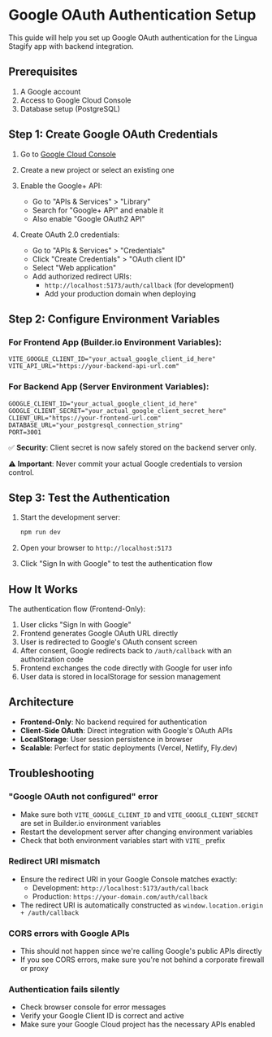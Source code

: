 # Google OAuth Authentication Setup

This guide will help you set up Google OAuth authentication for the Lingua Stagify app with backend integration.

## Prerequisites

1. A Google account
2. Access to Google Cloud Console
3. Database setup (PostgreSQL)

## Step 1: Create Google OAuth Credentials

1. Go to [Google Cloud Console](https://console.cloud.google.com/)
2. Create a new project or select an existing one
3. Enable the Google+ API:
   - Go to "APIs & Services" > "Library"
   - Search for "Google+ API" and enable it
   - Also enable "Google OAuth2 API"

4. Create OAuth 2.0 credentials:
   - Go to "APIs & Services" > "Credentials"
   - Click "Create Credentials" > "OAuth client ID"
   - Select "Web application"
   - Add authorized redirect URIs:
     - `http://localhost:5173/auth/callback` (for development)
     - Add your production domain when deploying

## Step 2: Configure Environment Variables

### For Frontend App (Builder.io Environment Variables):
```env
VITE_GOOGLE_CLIENT_ID="your_actual_google_client_id_here"
VITE_API_URL="https://your-backend-api-url.com"
```

### For Backend App (Server Environment Variables):
```env
GOOGLE_CLIENT_ID="your_actual_google_client_id_here"
GOOGLE_CLIENT_SECRET="your_actual_google_client_secret_here"
CLIENT_URL="https://your-frontend-url.com"
DATABASE_URL="your_postgresql_connection_string"
PORT=3001
```

✅ **Security**: Client secret is now safely stored on the backend server only.

⚠️ **Important**: Never commit your actual Google credentials to version control.

## Step 3: Test the Authentication

1. Start the development server:
   ```bash
   npm run dev
   ```

2. Open your browser to `http://localhost:5173`

3. Click "Sign In with Google" to test the authentication flow

## How It Works

The authentication flow (Frontend-Only):

1. User clicks "Sign In with Google"
2. Frontend generates Google OAuth URL directly
3. User is redirected to Google's OAuth consent screen
4. After consent, Google redirects back to `/auth/callback` with an authorization code
5. Frontend exchanges the code directly with Google for user info
6. User data is stored in localStorage for session management

## Architecture

- **Frontend-Only**: No backend required for authentication
- **Client-Side OAuth**: Direct integration with Google's OAuth APIs
- **LocalStorage**: User session persistence in browser
- **Scalable**: Perfect for static deployments (Vercel, Netlify, Fly.dev)

## Troubleshooting

### "Google OAuth not configured" error
- Make sure both `VITE_GOOGLE_CLIENT_ID` and `VITE_GOOGLE_CLIENT_SECRET` are set in Builder.io environment variables
- Restart the development server after changing environment variables
- Check that both environment variables start with `VITE_` prefix

### Redirect URI mismatch
- Ensure the redirect URI in your Google Console matches exactly:
  - Development: `http://localhost:5173/auth/callback`
  - Production: `https://your-domain.com/auth/callback`
- The redirect URI is automatically constructed as `window.location.origin + /auth/callback`

### CORS errors with Google APIs
- This should not happen since we're calling Google's public APIs directly
- If you see CORS errors, make sure you're not behind a corporate firewall or proxy

### Authentication fails silently
- Check browser console for error messages
- Verify your Google Client ID is correct and active
- Make sure your Google Cloud project has the necessary APIs enabled
